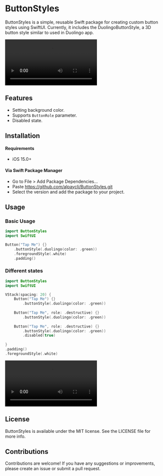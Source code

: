 # ButtonStyles

ButtonStyles is a simple, reusable Swift package for creating custom button styles using SwiftUI. Currently, it includes the DuolingoButtonStyle, a 3D button style similar to used in Duolingo app.

![](https://github.com/alpaycli/ButtonStyles/blob/main/DuolingoStylePreview.mov)

## Features

- Setting background color.
- Supports `ButtonRole` parameter.
- Disabled state.

## Installation

#### Requirements

- iOS 15.0+

#### Via Swift Package Manager

- Go to File > Add Package Dependencies...
- Paste https://github.com/alpaycli/ButtonStyles.git
- Select the version and add the package to your project.

## Usage

### Basic Usage
```Swift
import ButtonStyles
import SwiftUI

Button("Tap Me") {}
    .buttonStyle(.duolingo(color: .green))
    .foregroundStyle(.white)
    .padding()
```

### Different states

```Swift
import ButtonStyles
import SwiftUI

VStack(spacing: 20) {
    Button("Tap Me") {}
        .buttonStyle(.duolingo(color: .green))
    
    Button("Tap Me", role: .destructive) {}
        .buttonStyle(.duolingo(color: .green))
    
    Button("Tap Me", role: .destructive) {}
        .buttonStyle(.duolingo(color: .green))
        .disabled(true)
    
}
.padding()
.foregroundStyle(.white)
```

![](https://github.com/alpaycli/ButtonStyles/blob/main/DuolingoStyleStatesPrev.mov)

## License

ButtonStyles is available under the MIT license. See the LICENSE file for more info.

## Contributions

Contributions are welcome! If you have any suggestions or improvements, please create an issue or submit a pull request.
